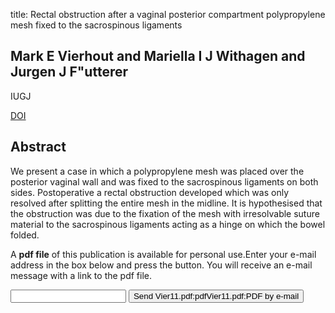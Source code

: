 title: Rectal obstruction after a vaginal posterior compartment polypropylene mesh fixed to the sacrospinous ligaments

## Mark E Vierhout and Mariella I J Withagen and Jurgen J F"utterer
IUGJ

<a href="https://doi.org/10.1007/s00192-011-1376-5">DOI</a>

## Abstract
We present a case in which a polypropylene mesh was placed over the posterior vaginal wall and was fixed to the sacrospinous ligaments on both sides. Postoperative a rectal obstruction developed which was only resolved after splitting the entire mesh in the midline. It is hypothesised that the obstruction was due to the fixation of the mesh with irresolvable suture material to the sacrospinous ligaments acting as a hinge on which the bowel folded.

A <b>pdf file</b> of this publication is available for personal use.Enter your e-mail address in the box below and press the button. You will receive an e-mail message with a link to the pdf file.
<form action="sender.php">  <input type="text" name="email">  <input type="submit" value="Send Vier11.pdf:pdfVier11.pdf:PDF by e-mail"></form>